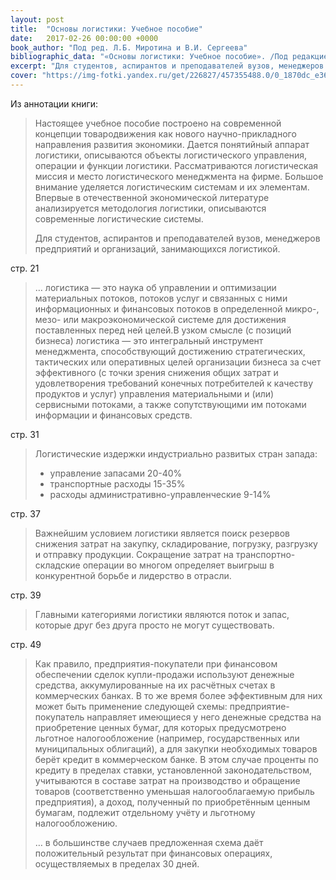 ```yaml
---
layout: post
title:  "Основы логистики: Учебное пособие"
date:   2017-02-26 00:00:00 +0000
book_author: "Под ред. Л.Б. Миротина и В.И. Сергеева"
bibliographic_data: "«Основы логистики: Учебное пособие». /Под редакцией Л.Б. Миротина и В.И. Сергеева. – М.: ИНФРА-М, 2002 г. – 200 с. (Серия «Высшее образование»)."
excerpt: "Для студентов, аспирантов и преподавателей вузов, менеджеров предприятий и организаций, занимающихся логистикой."
cover: "https://img-fotki.yandex.ru/get/226827/457355488.0/0_1870dc_e36ad7b1_orig.jpg"
---
```


Из аннотации книги:

> Настоящее учебное пособие построено на современной концепции товародвижения как нового научно-прикладного направления развития экономики. Дается понятийный аппарат логистики, описываются объекты логистического управления, операции и функции логистики. Рассматриваются логистическая миссия и место логистического менеджмента на фирме. Большое внимание уделяется логистическим системам и их элементам. Впервые в отечественной экономической литературе анализируется методология логистики, описываются современные логистические системы.
>
> Для студентов, аспирантов и преподавателей вузов, менеджеров предприятий и организаций, занимающихся логистикой.

стр. 21

> … логистика — это наука об управлении и оптимизации материальных потоков, потоков услуг и связанных с ними информационных и финансовых потоков в определенной микро-, мезо- или макроэкономической системе для достижения поставленных перед ней целей.В узком смысле (с позиций бизнеса) логистика — это интегральный инструмент менеджмента, способствующий достижению стратегических, тактических или оперативных целей организации бизнеса за счет эффективного (с точки зрения снижения общих затрат и удовлетворения требований конечных потребителей к качеству продуктов и услуг) управления материальными и (или) сервисными потоками, а также сопутствующими им потоками информации и финансовых средств.

стр. 31

> Логистические издержки индустриально развитых стран запада:
>
> - управление запасами 20-40%
> - транспортные расходы 15-35%
> - расходы административно-управленческие 9-14%

стр. 37

> Важнейшим условием логистики является поиск резервов снижения затрат на закупку, складирование, погрузку, разгрузку и отправку продукции. Сокращение затрат на транспортно-складские операции во многом определяет выигрыш в конкурентной борьбе и лидерство в отрасли.

стр. 39

> Главными категориями логистики являются поток и запас, которые друг без друга просто не могут существовать.

стр. 49

> Как правило, предприятия-покупатели при финансовом обеспечении сделок купли-продажи используют денежные средства, аккумулированные на их расчётных счетах в коммерческих банках. В то же время более эффективным для них может быть применение следующей схемы: предприятие-покупатель направляет имеющиеся у него денежные средства на приобретение ценных бумаг, для которых предусмотрено льготное налогообложение (например, государственных или муниципальных облигаций), а для закупки необходимых товаров берёт кредит в коммерческом банке. В этом случае проценты по кредиту в пределах ставки, установленной законодательством, учитываются в составе затрат на производство и обращение товаров (соответственно уменьшая налогооблагаемую прибыль предприятия), а доход, полученный по приобретённым ценным бумагам, подлежит отдельному учёту и льготному налогообложению.
>
> … в большинстве случаев предложенная схема даёт положительный результат при финансовых операциях, осуществляемых в пределах 30 дней.

